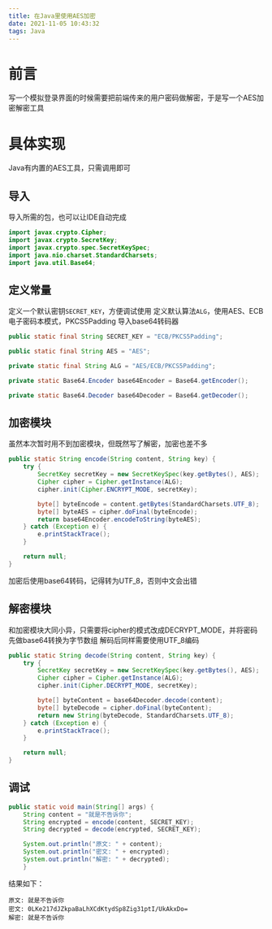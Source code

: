 ```yaml
---
title: 在Java里使用AES加密
date: 2021-11-05 10:43:32
tags: Java
---
```


# 前言
写一个模拟登录界面的时候需要把前端传来的用户密码做解密，于是写一个AES加密解密工具

# 具体实现
Java有内置的AES工具，只需调用即可

## 导入
导入所需的包，也可以让IDE自动完成

```java
import javax.crypto.Cipher;
import javax.crypto.SecretKey;
import javax.crypto.spec.SecretKeySpec;
import java.nio.charset.StandardCharsets;
import java.util.Base64;
```

## 定义常量
定义一个默认密钥`SECRET_KEY`，方便调试使用
定义默认算法`ALG`，使用AES、ECB电子密码本模式，PKCS5Padding
导入base64转码器

```java
public static final String SECRET_KEY = "ECB/PKCS5Padding";

public static final String AES = "AES";

private static final String ALG = "AES/ECB/PKCS5Padding";

private static Base64.Encoder base64Encoder = Base64.getEncoder();

private static Base64.Decoder base64Decoder = Base64.getDecoder();
```

## 加密模块
虽然本次暂时用不到加密模块，但既然写了解密，加密也差不多

```java
public static String encode(String content, String key) {
    try {
        SecretKey secretKey = new SecretKeySpec(key.getBytes(), AES);
        Cipher cipher = Cipher.getInstance(ALG);
        cipher.init(Cipher.ENCRYPT_MODE, secretKey);

        byte[] byteEncode = content.getBytes(StandardCharsets.UTF_8);
        byte[] byteAES = cipher.doFinal(byteEncode);
        return base64Encoder.encodeToString(byteAES);
    } catch (Exception e) {
        e.printStackTrace();
    }

    return null;
}
```
加密后使用base64转码，记得转为UTF_8，否则中文会出错

## 解密模块
和加密模块大同小异，只需要将cipher的模式改成DECRYPT_MODE，并将密码先做base64转换为字节数组
解码后同样需要使用UTF_8编码

```java
public static String decode(String content, String key) {
    try {
        SecretKey secretKey = new SecretKeySpec(key.getBytes(), AES);
        Cipher cipher = Cipher.getInstance(ALG);
        cipher.init(Cipher.DECRYPT_MODE, secretKey);

        byte[] byteContent = base64Decoder.decode(content);
        byte[] byteDecode = cipher.doFinal(byteContent);
        return new String(byteDecode, StandardCharsets.UTF_8);
    } catch (Exception e) {
        e.printStackTrace();
    }

    return null;
}
```

## 调试
```java
public static void main(String[] args) {
    String content = "就是不告诉你";
    String encrypted = encode(content, SECRET_KEY);
    String decrypted = decode(encrypted, SECRET_KEY);

    System.out.println("原文: " + content);
    System.out.println("密文: " + encrypted);
    System.out.println("解密: " + decrypted);
    }
```

结果如下：
```
原文: 就是不告诉你
密文: 0LKe217dJZkpaBaLhXCdKtydSp8Zig31ptI/UkAkxDo=
解密: 就是不告诉你
```
